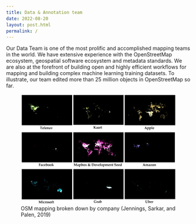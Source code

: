 ```yaml
---
title: Data & Annotation team 
date: 2022-08-20
layout: post.html
permalink: /
---
```


Our Data Team is one of the most prolific and accomplished mapping teams in the world. We have extensive experience with the OpenStreetMap ecosystem, geospatial software ecosystem and metadata standards. We are also at the forefront of building open and highly efficient workflows for mapping and building complex machine learning training datasets. To illustrate, our team edited more than 25 million objects in OpenStreetMap so far.

<figure class="align-center">
  <img src="/assets/images/osm-mapping-by-company.jpg"/>
  <figcaption>OSM mapping broken down by company (Jennings, Sarkar, and Palen, 2019)</figcaption>
</figure>